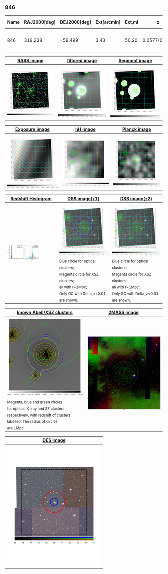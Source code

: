 <div STYLE="page-break-after: always;"></div>

### 846

|Name|RAJ2000[deg]|DEJ2000[deg] |Ext[arcmin]| Ext,ml | z | z_src| C|GC(XSZ,Delta_z<0.01)| GC(OPT,Delta_z<0.01)|GC| R_sig[arcmin] | R500[arcmin] | R500[Mpc]| CRsig[c/s] | CR500[c/s] |L500[1E44 erg/s]|F500[1E-12 erg/s/cm^2]| M500[1E14 Msun]|Tx[keV]|Cnt_sig|Beta|Rc[arcmin]|Comment|Alias|
|---|---|---|---|---|---|------|---|--------|---------|----------|---|---|---|---|---|---|---|---|---|---|---|---|---|---|
|846| 319.238| -59.499| 3.43| 50.20| 0.0577(0.005)| z1, z_xsz| B| MCXC, Tar| A, W| A, MCXC, N, Tar, W| 12.700| 11.865| 0.796| 0.324(0.064)| 0.320(0.063)| 0.458(0.055)| 5.749(0.692)| 1.51(0.09)| 2.82(0.11)| 74.8| 0.779(-0.150+0.146)| 5.097(-1.378+1.185)| -| k418|

|[RASS image](../image/846/846_img.pdf)|[filtered image](../image/846/846_fil.pdf)|[Segment image](../image/846/846_seg.pdf)|
|-------------------|--------------------|-------------------|
| <img src="../image/846/846_img.png" width="300">  | <img src="../image/846/846_fil.png" width="300">   | <img src="../image/846/846_seg.png" width="300">  |

|[Exposure image](../image/846/846_mex.pdf)| [nH image](../image/846/846_nh.pdf)| [Planck image](../image/846/846_p.pdf)|
|-------------------|--------------------|-------------------|
|<img src="../image/846/846_mex.png" width="300">   | <img src="../image/846/846_nh.png" width="300">    | <img src="../image/846/846_p.png" width="300"> |

|[Redshift Histogram](../image/846/846_zg.pdf) | [DSS image(z1)](../image/846/846_dss_z1.pdf)      |  [DSS image(z2)](../image/846/846_dss_z2.pdf)    |
|-------------------|--------------------|-------------------|
|<img src="../image/846/846_zg.png" width="300"> |<img src="../image/846/846_dss_z1.png" width="300"> <sub><br>Blue circle for optical clusters; <br>Magenta circle for XSZ clusters; <br>all with r=1Mpc; <br>Only GC with Delta_z<0.01 are shown. </sub>| <img src="../image/846/846_dss_z2.png" width="300"><sub><br>Blue circle for optical clusters; <br>Magenta circle for XSZ clusters; <br>all with r=1Mpc; <br>Only GC with Delta_z<0.01 are shown. </sub> |

|[known Abell/XSZ clusters](../image/846/846_gc.pdf) | [2MASS image](../image/846/846_2mass.pdf)      |
|-------------------|-------------------|
|<img src=../image/846/846_gc.png width="300"> <br><sub>Magenta, blue and green circles <br>for optical, X-ray and SZ clusters <br>respectively, with redshift of clusters <br>labelled. The radius of circles <br>are 1Mpc.</sub>|<img src="../image/846/846_2mass.png" width="300">  |

|[DES image](../image/846/846_des.pdf)   |
|-------------------|
| <img src="../image/846/846_des.pdf" width="300">  |
